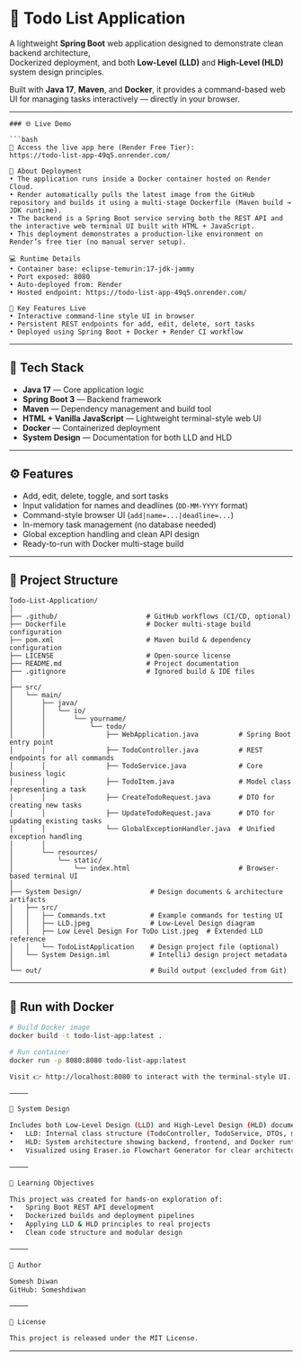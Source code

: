 # 📝 Todo List Application

A lightweight **Spring Boot** web application designed to demonstrate clean backend architecture,  
Dockerized deployment, and both **Low-Level (LLD)** and **High-Level (HLD)** system design principles.

Built with **Java 17**, **Maven**, and **Docker**, it provides a command-based web UI for managing tasks interactively — directly in your browser.

---

```
### 🌐 Live Demo

```bash
🚀 Access the live app here (Render Free Tier):
https://todo-list-app-49q5.onrender.com/

🧩 About Deployment
• The application runs inside a Docker container hosted on Render Cloud.
• Render automatically pulls the latest image from the GitHub repository and builds it using a multi-stage Dockerfile (Maven build → JDK runtime).
• The backend is a Spring Boot service serving both the REST API and the interactive web terminal UI built with HTML + JavaScript.
• This deployment demonstrates a production-like environment on Render’s free tier (no manual server setup).

💻 Runtime Details
• Container base: eclipse-temurin:17-jdk-jammy
• Port exposed: 8080
• Auto-deployed from: Render
• Hosted endpoint: https://todo-list-app-49q5.onrender.com/

🧠 Key Features Live
• Interactive command-line style UI in browser
• Persistent REST endpoints for add, edit, delete, sort tasks
• Deployed using Spring Boot + Docker + Render CI workflow
```

---
## 🚀 Tech Stack

- **Java 17** — Core application logic
- **Spring Boot 3** — Backend framework
- **Maven** — Dependency management and build tool
- **HTML + Vanilla JavaScript** — Lightweight terminal-style web UI
- **Docker** — Containerized deployment
- **System Design** — Documentation for both LLD and HLD

---

## ⚙️ Features

- Add, edit, delete, toggle, and sort tasks
- Input validation for names and deadlines (`DD-MM-YYYY` format)
- Command-style browser UI (`add|name=...|deadline=...`)
- In-memory task management (no database needed)
- Global exception handling and clean API design
- Ready-to-run with Docker multi-stage build

---

## 🧱 Project Structure

```
Todo-List-Application/
│
├── .github/                      # GitHub workflows (CI/CD, optional)
├── Dockerfile                    # Docker multi-stage build configuration
├── pom.xml                       # Maven build & dependency configuration
├── LICENSE                       # Open-source license
├── README.md                     # Project documentation
├── .gitignore                    # Ignored build & IDE files
│
├── src/
│   └── main/
│       ├── java/
│       │   └── io/
│       │       └── yourname/
│       │           └── todo/
│       │               ├── WebApplication.java          # Spring Boot entry point
│       │               ├── TodoController.java          # REST endpoints for all commands
│       │               ├── TodoService.java             # Core business logic
│       │               ├── TodoItem.java                # Model class representing a task
│       │               ├── CreateTodoRequest.java       # DTO for creating new tasks
│       │               ├── UpdateTodoRequest.java       # DTO for updating existing tasks
│       │               └── GlobalExceptionHandler.java  # Unified exception handling
│       │
│       └── resources/
│           └── static/
│               └── index.html                           # Browser-based terminal UI
│
├── System Design/                 # Design documents & architecture artifacts
│   ├── src/
│   │   ├── Commands.txt           # Example commands for testing UI
│   │   ├── LLD.jpeg               # Low-Level Design diagram
│   │   ├── Low Level Design For ToDo List.jpeg  # Extended LLD reference
│   │   └── TodoListApplication    # Design project file (optional)
│   └── System Design.iml          # IntelliJ design project metadata
│
└── out/                           # Build output (excluded from Git)

```

---

## 🐳 Run with Docker

```bash
# Build Docker image
docker build -t todo-list-app:latest .

# Run container
docker run -p 8080:8080 todo-list-app:latest

Visit 👉 http://localhost:8080 to interact with the terminal-style UI.

⸻

🧭 System Design

Includes both Low-Level Design (LLD) and High-Level Design (HLD) documentation:
•	LLD: Internal class structure (TodoController, TodoService, DTOs, model)
•	HLD: System architecture showing backend, frontend, and Docker runtime layers
•	Visualized using Eraser.io Flowchart Generator for clear architecture mapping.

⸻

🎯 Learning Objectives

This project was created for hands-on exploration of:
•	Spring Boot REST API development
•	Dockerized builds and deployment pipelines
•	Applying LLD & HLD principles to real projects	
•	Clean code structure and modular design

⸻

🧠 Author

Somesh Diwan
GitHub: Someshdiwan

⸻

🏁 License

This project is released under the MIT License.
```

---
